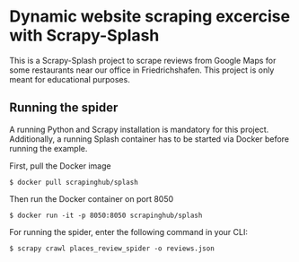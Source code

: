 # Dynamic website scraping excercise with Scrapy-Splash

This is a Scrapy-Splash project to scrape reviews from Google Maps for some restaurants near our office in Friedrichshafen. 
This project is only meant for educational purposes.

## Running the spider

A running Python and Scrapy installation is mandatory for this project. Additionally, a running Splash container has to be started via Docker before running the example. 

First, pull the Docker image

    $ docker pull scrapinghub/splash
  
Then run the Docker container on port 8050
    
    $ docker run -it -p 8050:8050 scrapinghub/splash

For running the spider, enter the following command in your CLI:
    
    $ scrapy crawl places_review_spider -o reviews.json
